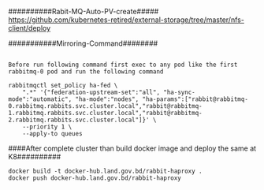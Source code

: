 ##########Rabit-MQ-Auto-PV-create#####
https://github.com/kubernetes-retired/external-storage/tree/master/nfs-client/deploy

###########Mirroring-Command########
```

Before run following command first exec to any pod like the first rabbitmq-0 pod and run the following command

rabbitmqctl set_policy ha-fed \
    ".*" '{"federation-upstream-set":"all", "ha-sync-mode":"automatic", "ha-mode":"nodes", "ha-params":["rabbit@rabbitmq-0.rabbitmq.rabbits.svc.cluster.local","rabbit@rabbitmq-1.rabbitmq.rabbits.svc.cluster.local","rabbit@rabbitmq-2.rabbitmq.rabbits.svc.cluster.local"]}' \
    --priority 1 \
    --apply-to queues
```
####After complete cluster than build docker image and deploy the same at K8##########
```
docker build -t docker-hub.land.gov.bd/rabbit-haproxy .
docker push docker-hub.land.gov.bd/rabbit-haproxy
